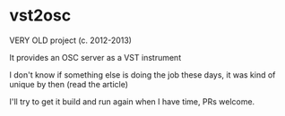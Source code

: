# vst2osc
VERY OLD project (c. 2012-2013) 

It provides an OSC server as a VST instrument

I don't know if something else is doing the job these days, it was kind of unique by then (read the article)

I'll try to get it build and run again when I have time, PRs welcome.


